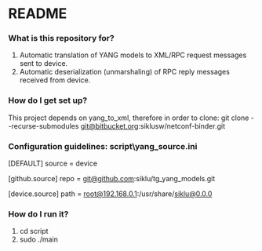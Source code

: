 # README #

### What is this repository for? ###
1. Automatic translation of YANG models to XML/RPC request messages sent to device. 
2. Automatic deserialization (unmarshaling) of RPC reply messages received from device.

### How do I get set up? ###
This project depends on yang_to_xml, therefore in order to clone:
git clone --recurse-submodules git@bitbucket.org:siklusw/netconf-binder.git

### Configuration guidelines: script\yang_source.ini ###
[DEFAULT]
source = device

[github.source]
repo = git@github.com:siklu/tg_yang_models.git

[device.source]
path = root@192.168.0.1:/usr/share/siklu@0.0.0

### How do I run it? ###
1. cd script
2. sudo ./main
